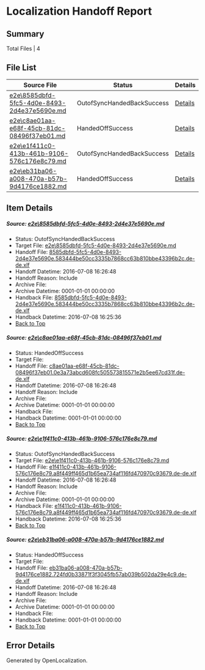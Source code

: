# <a name='report-top'></a> Localization Handoff Report

## Summary
 Total Files | 4

## File List
 Source File | Status | Details 
 ----------- | ------ | ------- 
 [e2e\8585dbfd-5fc5-4d0e-8493-2d4e37e5690e.md](https://github.com/OpenLocalizationTestOrg/oltest/blob/141edf7685cf443fb0f580f788c20851b11ca01a/e2e/8585dbfd-5fc5-4d0e-8493-2d4e37e5690e.md) | OutofSyncHandedBackSuccess | [Details](#83f7b4d48e8c9dfbf6b289cbf3860d8bab7cbb7c2)
 [e2e\c8ae01aa-e68f-45cb-81dc-08496f37eb01.md](https://github.com/OpenLocalizationTestOrg/oltest/blob/0203e8682fd85d85cfe05fa9303fc6e09634e1b1/e2e/c8ae01aa-e68f-45cb-81dc-08496f37eb01.md) | HandedOffSuccess | [Details](#79c6732912d040e3285e9214fcb6df9c6f2c79d74)
 [e2e\e1f411c0-413b-461b-9106-576c176e8c79.md](https://github.com/OpenLocalizationTestOrg/oltest/blob/141edf7685cf443fb0f580f788c20851b11ca01a/e2e/e1f411c0-413b-461b-9106-576c176e8c79.md) | OutofSyncHandedBackSuccess | [Details](#9c1c95706e426dd5e77adedd84195b9a1f488cf95)
 [e2e\eb31ba06-a008-470a-b57b-9d4176ce1882.md](https://github.com/OpenLocalizationTestOrg/oltest/blob/0203e8682fd85d85cfe05fa9303fc6e09634e1b1/e2e/eb31ba06-a008-470a-b57b-9d4176ce1882.md) | HandedOffSuccess | [Details](#928a244f8bc8b54f7c1191dd365db2361ca63cbd6)

## Item Details
##### <a name='83f7b4d48e8c9dfbf6b289cbf3860d8bab7cbb7c2'></a> Source: [e2e\8585dbfd-5fc5-4d0e-8493-2d4e37e5690e.md](https://github.com/OpenLocalizationTestOrg/oltest/blob/141edf7685cf443fb0f580f788c20851b11ca01a/e2e/8585dbfd-5fc5-4d0e-8493-2d4e37e5690e.md)
* Status: OutofSyncHandedBackSuccess
* Target File: [e2e\8585dbfd-5fc5-4d0e-8493-2d4e37e5690e.md](https://github.com/OpenLocalizationTestOrg/oltest-dede-fly/blob/4ff7f7295323fe864af5a370726fad91e32f8e6c/e2e/8585dbfd-5fc5-4d0e-8493-2d4e37e5690e.md)
* Handoff File: [8585dbfd-5fc5-4d0e-8493-2d4e37e5690e.583444be50cc3335b7868cc63b810bbe43396b2c.de-de.xlf](https://github.com/OpenLocalizationTestOrg/olhandoff-e2e/blob/295fba9ffe7195a9f504e7ee8751a0601233c786/ol-handoff/OpenLocalizationTestOrg/oltest-dede-fly/ci/low/8585dbfd-5fc5-4d0e-8493-2d4e37e5690e.583444be50cc3335b7868cc63b810bbe43396b2c.de-de.xlf)
* Handoff Datetime: 2016-07-08 16:26:48
* Handoff Reason: Include
* Archive File: 
* Archive Datetime: 0001-01-01 00:00:00
* Handback File: [8585dbfd-5fc5-4d0e-8493-2d4e37e5690e.583444be50cc3335b7868cc63b810bbe43396b2c.de-de.xlf](https://github.com/OpenLocalizationTestOrg/olhandback-e2e/blob/2cf449f67eef865e0abb19fbc74bafc38cde7a2a/ol-handback/OpenLocalizationTestOrg/oltest-dede-fly/ci/high/8585dbfd-5fc5-4d0e-8493-2d4e37e5690e.583444be50cc3335b7868cc63b810bbe43396b2c.de-de.xlf)
* Handback Datetime: 2016-07-08 16:25:36
* [Back to Top](#report-top)

##### <a name='79c6732912d040e3285e9214fcb6df9c6f2c79d74'></a> Source: [e2e\c8ae01aa-e68f-45cb-81dc-08496f37eb01.md](https://github.com/OpenLocalizationTestOrg/oltest/blob/0203e8682fd85d85cfe05fa9303fc6e09634e1b1/e2e/c8ae01aa-e68f-45cb-81dc-08496f37eb01.md)
* Status: HandedOffSuccess
* Target File: 
* Handoff File: [c8ae01aa-e68f-45cb-81dc-08496f37eb01.0e3a73abcd608fc505573815571e2b5ee67cd31f.de-de.xlf](https://github.com/OpenLocalizationTestOrg/olhandoff-e2e/blob/295fba9ffe7195a9f504e7ee8751a0601233c786/ol-handoff/OpenLocalizationTestOrg/oltest-dede-fly/ci/low/c8ae01aa-e68f-45cb-81dc-08496f37eb01.0e3a73abcd608fc505573815571e2b5ee67cd31f.de-de.xlf)
* Handoff Datetime: 2016-07-08 16:26:48
* Handoff Reason: Include
* Archive File: 
* Archive Datetime: 0001-01-01 00:00:00
* Handback File: 
* Handback Datetime: 0001-01-01 00:00:00
* [Back to Top](#report-top)

##### <a name='9c1c95706e426dd5e77adedd84195b9a1f488cf95'></a> Source: [e2e\e1f411c0-413b-461b-9106-576c176e8c79.md](https://github.com/OpenLocalizationTestOrg/oltest/blob/141edf7685cf443fb0f580f788c20851b11ca01a/e2e/e1f411c0-413b-461b-9106-576c176e8c79.md)
* Status: OutofSyncHandedBackSuccess
* Target File: [e2e\e1f411c0-413b-461b-9106-576c176e8c79.md](https://github.com/OpenLocalizationTestOrg/oltest-dede-fly/blob/4ff7f7295323fe864af5a370726fad91e32f8e6c/e2e/e1f411c0-413b-461b-9106-576c176e8c79.md)
* Handoff File: [e1f411c0-413b-461b-9106-576c176e8c79.a8f449ff465d1b65ea734af116fd470970c93679.de-de.xlf](https://github.com/OpenLocalizationTestOrg/olhandoff-e2e/blob/295fba9ffe7195a9f504e7ee8751a0601233c786/ol-handoff/OpenLocalizationTestOrg/oltest-dede-fly/ci/low/e1f411c0-413b-461b-9106-576c176e8c79.a8f449ff465d1b65ea734af116fd470970c93679.de-de.xlf)
* Handoff Datetime: 2016-07-08 16:26:48
* Handoff Reason: Include
* Archive File: 
* Archive Datetime: 0001-01-01 00:00:00
* Handback File: [e1f411c0-413b-461b-9106-576c176e8c79.a8f449ff465d1b65ea734af116fd470970c93679.de-de.xlf](https://github.com/OpenLocalizationTestOrg/olhandback-e2e/blob/2cf449f67eef865e0abb19fbc74bafc38cde7a2a/ol-handback/OpenLocalizationTestOrg/oltest-dede-fly/ci/high/e1f411c0-413b-461b-9106-576c176e8c79.a8f449ff465d1b65ea734af116fd470970c93679.de-de.xlf)
* Handback Datetime: 2016-07-08 16:25:36
* [Back to Top](#report-top)

##### <a name='928a244f8bc8b54f7c1191dd365db2361ca63cbd6'></a> Source: [e2e\eb31ba06-a008-470a-b57b-9d4176ce1882.md](https://github.com/OpenLocalizationTestOrg/oltest/blob/0203e8682fd85d85cfe05fa9303fc6e09634e1b1/e2e/eb31ba06-a008-470a-b57b-9d4176ce1882.md)
* Status: HandedOffSuccess
* Target File: 
* Handoff File: [eb31ba06-a008-470a-b57b-9d4176ce1882.724fd0b33871f3f3045fb57ab039b502da29e4c9.de-de.xlf](https://github.com/OpenLocalizationTestOrg/olhandoff-e2e/blob/295fba9ffe7195a9f504e7ee8751a0601233c786/ol-handoff/OpenLocalizationTestOrg/oltest-dede-fly/ci/low/eb31ba06-a008-470a-b57b-9d4176ce1882.724fd0b33871f3f3045fb57ab039b502da29e4c9.de-de.xlf)
* Handoff Datetime: 2016-07-08 16:26:48
* Handoff Reason: Include
* Archive File: 
* Archive Datetime: 0001-01-01 00:00:00
* Handback File: 
* Handback Datetime: 0001-01-01 00:00:00
* [Back to Top](#report-top)


## Error Details

Generated by OpenLocalization.
